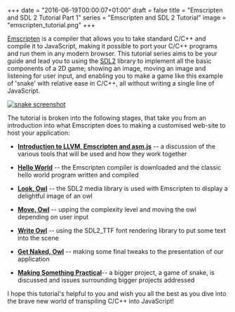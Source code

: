 +++
date = "2016-06-19T00:00:07+01:00"
draft = false
title = "Emscripten and SDL 2 Tutorial Part 1"
series = "Emscripten and SDL 2 Tutorial"
image = "emscripten_tutorial.png"
+++

[Emscripten](https://kripken.github.io/emscripten-site/)
 is a compiler that allows you to take standard C/C++ and compile it
to JavaScript, making it possible to port your C/C++ programs and run them in
any modern browser. This tutorial series aims to be your guide and lead you to using the
[SDL2](https://www.libsdl.org/) library to implement all the basic components of a 2D game; showing an
image, moving an image and listening for user input, and enabling you to make a
game like this example of 'snake' with relative ease in C/C++, all without
writing a single line of JavaScript.


<a href="/pages/snake.html">
<img style="display:block;margin-left:auto;margin-right:auto" src="/images/snake_screen_shot.png" alt="snake screenshot">
</a>

The tutorial is broken into the following stages, that take you from an
introduction into what Emscripten does to making a customised web-site to host
your application:

* [**Introduction to LLVM, Emscripten and asm.js**](/2016/06/emscripten-and-sdl2-tutorial-part-2-introduction-to-llvm-emscripten-and-asm.js/)
-- a discussion of the various tools that will be used and how they work together

* [**Hello World**](/2016/06/emscripten-and-sdl2-tutorial-part-3-hello-world/)
-- the Emscripten compiler is downloaded and the classic hello world program written and compiled

* [**Look, Owl**](/2016/06/emscripten-and-sdl2-tutorial-part-4-look-owl/) -- the SDL2 media library is used with Emscripten to display a
  delightful image of an owl

* [**Move, Owl**](/2016/06/emscripten-and-sdl2-tutorial-part-5-move-owl/) -- upping the complexity level and moving the owl depending on
  user input

* [**Write Owl**](/2016/06/emscripten-and-sdl2-tutorial-part-6-write-owl/) -- using the SDL2_TTF font rendering library to put some text
  into the scene

* [**Get Naked, Owl**](/2016/06/emscripten-and-sdl2-tutorial-part-7-get-naked-owl/) -- making some final tweaks to the presentation of our
  application

* [**Making Something Practical**](/2016/06/emscripten-and-sdl2-tutorial-part-8-making-something-practical/)-- a bigger project, a game of snake, is
  discussed and issues surrounding bigger projects addressed

I hope this tutorial's helpful to you and wish you all the best as you dive into
the brave new world of transpiling C/C++ into JavaScript!
